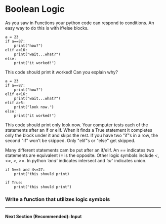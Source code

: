# Boolean Logic
As you saw in Functions your python code can respond to conditions.
An easy way to do this is with if/else blocks.

```
a = 23
if a==87:
    print("how?")
elif a<16:
    print("wait...what?")
else:
    print("it worked!")
```

This code should print it worked!
Can you explain why?

```
a = 23
if a==87:
    print("how?")
elif a<16:
    print("wait...what?")
elif a>5:
    print("look now.")
else:
    print("it worked!")
```

This code should print only look now.
Your computer tests each of the statements after an if or elif. 
When it finds a True statement it completes only the block under it and skips the rest.
If you have two "if"s in a row, the second "if" won't be skipped.
Only "elif"s or "else" get skipped.

Many different statements cam be put after an if/elif.
An *==* indicates two statements are equivalent *!=* is the opposite.
Other logic symbols include *<*, *<=*, *>*, *>=*.
In python *'and'* indicates intersect and *'or'* indicates union.

```
if 5==5 and 4<=27:
    print("this should print)

if True:
    print("this should print")
```   

### Write a function that utilizes logic symbols
---
#### Next Section (Recommended): Input
